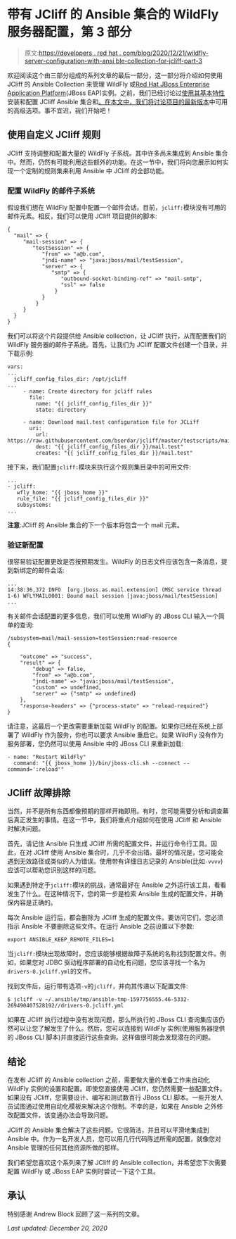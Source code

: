 # 带有 JCliff 的 Ansible 集合的 WildFly 服务器配置，第 3 部分

> 原文:[https://developers . red hat . com/blog/2020/12/21/wildfly-server-configuration-with-ansi ble-collection-for-jcliff-part-3](https://developers.redhat.com/blog/2020/12/21/wildfly-server-configuration-with-ansible-collection-for-jcliff-part-3)

欢迎阅读这个由三部分组成的系列文章的最后一部分，这一部分将介绍如何使用 JCliff 的 Ansible Collection 来管理 WildFly 或[Red Hat JBoss Enterprise Application Platform](https://developers.redhat.com/products/eap/download)(JBoss EAP)实例。之前，我们已经讨论过[使用其基本特性](https://developers.redhat.com/blog/2020/11/06/wildfly-server-configuration-with-ansible-collection-for-jcliff-part-1/)安装和配置 JCliff Ansible 集合和[。在本文中，我们将讨论项目的最新版本](https://developers.redhat.com/blog/2020/12/03/wildfly-server-configuration-with-ansible-collection-for-jcliff-part-2/)中可用的高级选项。事不宜迟，我们开始吧！

## 使用自定义 JCliff 规则

JCliff 支持调整和配置大量的 WildFly 子系统。其中许多尚未集成到 Ansible 集合中。然而，仍然有可能利用这些额外的功能。在这一节中，我们将向您展示如何实现一个定制的规则集来利用 Ansible 中 JCliff 的全部功能。

### 配置 WildFly 的邮件子系统

假设我们想在 WildFly 配置中配置一个邮件会话。目前，`jcliff:`模块没有可用的邮件元素。相反，我们可以使用 JCliff 项目提供的脚本:

```
{
  "mail" => {
     "mail-session" => {
        "testSession" => {
           "from" => "a@b.com",
           "jndi-name" => "java:jboss/mail/testSession",
           "server" => {
              "smtp" => {
                 "outbound-socket-binding-ref" => "mail-smtp",
                 "ssl" => false
               }
           }
         }
     }
  }
}
```

我们可以将这个片段提供给 Ansible collection，让 JCliff 执行，从而配置我们的 WildFly 服务器的邮件子系统。首先，让我们为 JCliff 配置文件创建一个目录，并下载示例:

```
vars:
...
  jcliff_config_files_dir: /opt/jcliff
...
     - name: Create directory for jcliff rules
       file:
         name: "{{ jcliff_config_files_dir }}"
         state: directory

     - name: Download mail.test configuration file for JCLiff
       uri:
         url: https://raw.githubusercontent.com/bserdar/jcliff/master/testscripts/mail.test
         dest: "{{ jcliff_config_files_dir }}/mail.test"
         creates: "{{ jcliff_config_files_dir }}/mail.test"

```

接下来，我们配置`jcliff:`模块来执行这个规则集目录中的可用文件:

```
...
- jcliff:
   wfly_home: "{{ jboss_home }}"
   rule_file: "{{ jcliff_config_files_dir }}"
   subsystems:
...
```

**注意**:JCliff 的 Ansible 集合的下一个版本将包含一个 mail 元素。

### 验证新配置

很容易验证配置更改是否按预期发生。WildFly 的日志文件应该包含一条消息，提到新绑定的邮件会话:

```
...
14:38:36,372 INFO  [org.jboss.as.mail.extension] (MSC service thread 1-6) WFLYMAIL0001: Bound mail session [java:jboss/mail/testSession]
...
```

有关邮件会话配置的更多信息，我们可以使用 WildFly 的 JBoss CLI 输入一个简单的查询:

```
/subsystem=mail/mail-session=testSession:read-resource
{

    "outcome" => "success",
    "result" => {
        "debug" => false,
        "from" => "a@b.com",
        "jndi-name" => "java:jboss/mail/testSession",
        "custom" => undefined,
        "server" => {"smtp" => undefined}
    },
    "response-headers" => {"process-state" => "reload-required"}
}

```

请注意，这最后一个更改需要重新加载 WildFly 的配置。如果你已经在系统上部署了 WildFly 作为服务，你也可以要求 Ansible 重启它。如果 WildFly 没有作为服务部署，您仍然可以使用 Ansible 中的 JBoss CLI 来重新加载:

```
- name: "Restart WildFly"
  command: "{{ jboss_home }}/bin/jboss-cli.sh --connect --command=':reload'"

```

## JCliff 故障排除

当然，并不是所有东西都像预期的那样开箱即用。有时，您可能需要分析和调查幕后真正发生的事情。在这一节中，我们将重点介绍如何在使用 JCliff 和 Ansible 时解决问题。

首先，请记住 Ansible 只生成 JCliff 所需的配置文件，并运行命令行工具。因此，在对 JCliff 使用 Ansible 集合时，几乎不会出错。最坏的情况是，您可能会遇到无效路径或类似的人为错误。使用带有详细日志记录的 Ansible(比如`-vvvv`)应该可以帮助您识别这样的问题。

如果遇到特定于`jcliff:`模块的挑战，通常最好在 Ansible 之外运行该工具，看看发生了什么。在这种情况下，您的第一步是检索 Ansible 生成的配置文件，并确保内容是正确的。

每次 Ansible 运行后，都会删除为 JCliff 生成的配置文件。要访问它们，您必须指示 Ansible 不要删除这些文件。在运行 Ansible 之前设置以下参数:

```
export ANSIBLE_KEEP_REMOTE_FILES=1

```

当`jcliff:`模块出现故障时，您应该能够根据故障子系统的名称找到配置文件。例如，如果您对 JDBC 驱动程序部署的自动化有问题，您应该寻找一个名为`drivers-0.jcliff.yml`的文件。

找到文件后，运行带有选项`-v`的`jcliff`，并向其传递以下配置文件:

```
$ jcliff -v ~/.ansible/tmp/ansible-tmp-1597756555.46-5332-269490407528192//drivers-0.jcliff.yml

```

如果在 JCliff 执行过程中没有发现问题，那么所执行的 JBoss CLI 查询集应该仍然可以让您了解发生了什么。然后，您可以连接到 WildFly 实例(使用服务器提供的 JBoss CLI 脚本)并直接运行这些查询。这样做很可能会发现潜在的问题。

## 结论

在发布 JCliff 的 Ansible collection 之前，需要做大量的准备工作来自动化 WildFly 实例的设置和配置。即使您直接使用 JCliff，您仍然需要一些配置文件。如果没有 JCliff，您需要设计、编写和测试数百行 JBoss CLI 脚本。一些开发人员试图通过使用自动化模板来解决这个限制。不幸的是，如果在 Ansible 之外修改配置文件，该变通办法会导致问题。

JCliff 的 Ansible 集合解决了这些问题。它很简洁，并且可以平滑地集成到 Ansible 中。作为一名开发人员，您可以用几行代码陈述所需的配置，就像您对 Ansible 管理的任何其他资源所做的那样。

我们希望您喜欢这个系列来了解 JCliff 的 Ansible collection，并希望您下次需要配置 WildFly 或 JBoss EAP 实例时尝试一下这个工具。

## 承认

特别感谢 Andrew Block 回顾了这一系列的文章。

*Last updated: December 20, 2020*